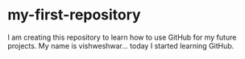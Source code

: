 # my-first-repository
I am creating this repository to learn how to use GitHub for my future projects.
My name is vishweshwar... today I started learning GitHub.
